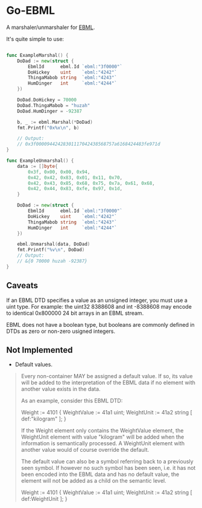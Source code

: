 Go-EBML
=======
A marshaler/unmarshaler for [EBML](http://ebml.sourceforge.net/).

It's quite simple to use:
```go

func ExampleMarshal() {
	DoDad := new(struct {
		EbmlId      ebml.Id `ebml:"3f0000"`
		DoHickey    uint    `ebml:"4242"`
		ThingaMabob string  `ebml:"4243"`
		HumDinger   int     `ebml:"4244"`
	})

	DoDad.DoHickey = 70000
	DoDad.ThingaMabob = "huzah"
	DoDad.HumDinger = -92387

	b, _ := ebml.Marshal(*DoDad)
	fmt.Printf("0x%x\n", b)

	// Output:
	// 0x3f00009442428301117042438568757a6168424483fe971d
}

func ExampleUnmarshal() {
	data := []byte{
		0x3f, 0x00, 0x00, 0x94,
		0x42, 0x42, 0x83, 0x01, 0x11, 0x70,
		0x42, 0x43, 0x85, 0x68, 0x75, 0x7a, 0x61, 0x68,
		0x42, 0x44, 0x83, 0xfe, 0x97, 0x1d,
	}

	DoDad := new(struct {
		EbmlId      ebml.Id `ebml:"3f0000"`
		DoHickey    uint    `ebml:"4242"`
		ThingaMabob string  `ebml:"4243"`
		HumDinger   int     `ebml:"4244"`
	})

	ebml.Unmarshal(data, DoDad)
	fmt.Printf("%v\n", DoDad)
	// Output:
	// &{0 70000 huzah -92387}
}

```


Caveats
-------
If an EBML DTD specifies a value as an unsigned integer, you must use a uint 
type. For example: the uint32 8388608 and int -8388608 may encode to identical
0x800000 24 bit arrays in an EBML stream.

EBML does not have a boolean type, but booleans are commonly defined in DTDs 
as zero or non-zero usigned integers.


Not Implemented
---------------
* Default values.
> Every non-container MAY be assigned a default value. If so, its
> value will be added to the interpretation of the EBML data if no
> element with another value exists in the data.
> 
> As an example, consider this EBML DTD:
> 
> Weight := 4101 {
>   WeightValue := 41a1 uint;
>   WeightUnit  := 41a2 string [ def:"kilogram" ];
> }
> 
> If the Weight element only contains the WeightValue element, the
> WeightUnit element with value "kilogram" will be added when the
> information is semantically processed. A WeightUnit element with
> another value would of course override the default.
>
> The default value can also be a symbol referring back to a
> previously seen symbol. If however no such symbol has been seen,
> i.e. it has not been encoded into the EBML data and has no default
> value, the element will not be added as a child on the semantic
> level.
> 
> Weight := 4101 {
>   WeightValue := 41a1 uint;
>   WeightUnit  := 41a2 string [ def:WeightUnit ];
> }
